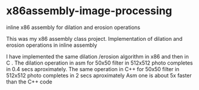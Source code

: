 # x86assembly-image-processing
inline x86 assembly for dilation and erosion operations

This was my x86 assembly class project. Implementation of dilation and erosion operations in inline assembly

I have implemented the same dilation /erosion algorithm in x86 and then in C . The dilation operation in asm for 50x50 filter in 512x512 photo completes in 0.4 secs aproximately. The same operation in C++ for 50x50 filter in 512x512 photo completes in 2  secs aproximately
Asm one is about 5x faster than the C++ code
